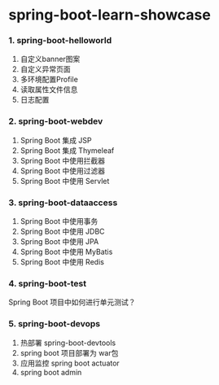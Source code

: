 # spring-boot-learn-showcase

### 1. spring-boot-helloworld

1. 自定义banner图案
2. 自定义异常页面
3. 多环境配置Profile
4. 读取属性文件信息
5. 日志配置

### 2. spring-boot-webdev
1. Spring Boot 集成 JSP
2. Spring Boot 集成 Thymeleaf
3. Spring Boot 中使用拦截器
4. Spring Boot 中使用过滤器
5. Spring Boot 中使用 Servlet

### 3. spring-boot-dataaccess
1. Spring Boot 中使用事务
2. Spring Boot 中使用 JDBC
3. Spring Boot 中使用 JPA
4. Spring Boot 中使用 MyBatis
5. Spring Boot 中使用 Redis

### 4. spring-boot-test
Spring Boot 项目中如何进行单元测试？

### 5. spring-boot-devops
1. 热部署 spring-boot-devtools
2. spring boot 项目部署为 war包
3. 应用监控 spring boot actuator
4. spring boot admin




